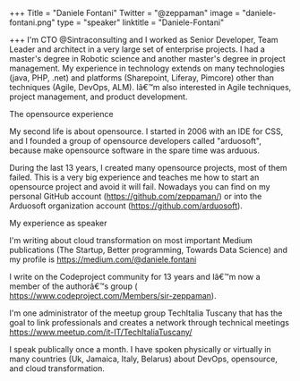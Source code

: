 ﻿+++
Title = "Daniele Fontani"
Twitter = "@zeppaman"
image = "daniele-fontani.png"
type = "speaker"
linktitle = "Daniele-Fontani"

+++
I'm CTO @Sintraconsulting and I worked as Senior Developer, Team Leader and architect in a very large set of enterprise projects. I had a master's degree in Robotic science and another master's degree in project management. My experience in technology extends on many technologies (java, PHP, .net) and platforms (Sharepoint, Liferay, Pimcore) other than techniques (Agile, DevOps, ALM). Iâ€™m also interested in Agile techniques, project management, and product development. 
 
 
The opensource experience
 
My second life is about opensource. I started in 2006 with an IDE for CSS, and I founded a group of opensource developers called "arduosoft", because make opensource software in the spare time was arduous. 
 
During the last 13 years, I created many opensource projects, most of them failed. This is a very big experience and teaches me how to start an opensource project and avoid it will fail. Nowadays you can find on my personal GitHub account (https://github.com/zeppaman/) or into the Arduosoft organization account (https://github.com/arduosoft). 
  
 
My experience as speaker
 
I'm writing about cloud transformation on most important Medium publications (The Startup, Better programming, Towards Data Science) and my profile is https://medium.com/@daniele.fontani
  
 
I write on the Codeproject community for 13 years and Iâ€™m now a member of the authorâ€™s group ( https://www.codeproject.com/Members/sir-zeppaman).
 
I'm one administrator of the meetup group TechItalia Tuscany that has the goal to link professionals and creates a network through technical meetings https://www.meetup.com/it-IT/TechItaliaTuscany/
  
 
I speak publically once a month. I have spoken physically or virtually in many countries (Uk, Jamaica, Italy, Belarus) about DevOps, opensource, and cloud transformation.
